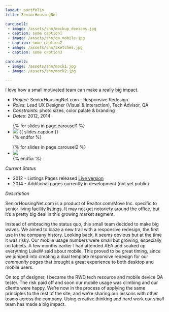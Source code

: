 ```yaml
---
layout: portfolio
title: SeniorHousingNet

carousel1:
 - image: /assets/shn/mockup_devices.jpg
 - caption: some caption1
 - image: /assets/shn/qa_mobile.jpg
 - caption: some caption2
 - image: /assets/shn/sketches.jpg
 - caption: some caption3

carousel2:
 - image: /assets/shn/mock1.jpg
 - image: /assets/shn/mock2.jpg

---
```

<p class="message">I love how a small motivated team can make a really big impact.</p>

- *Project*: SeniorHousingNet.com - Responsive Redesign
- *Roles*: Lead UX Designer (Visual & Interaction), Tech Advisor, QA
- *Constraints*: photo sizes, color palate & branding
- *Dates*: 2012, 2014



<div class="flexslider1">
  <ul class="slides">
    {% for slides in page.carousel1 %}
      <li>
        <img src="{{ slides.image }}">
        <span class="caption">{{ slides.caption }}</span>
      </li>
    {% endfor %}
  </ul>
</div>

<div class="flexslider2">
  <ul class="slides">
    {% for slides in page.carousel2 %}
      <li><img src="{{ slides.image }}"></li>
    {% endfor %}
  </ul>
</div>

<!--
*Responsive Listing Pages*
<img src="/assets/shn/mockup_devices.jpg" style="width: 100%;" alt="New Responsive Listings Pages" />

*Before - Listing Pages*
<img src="/assets/shn/before.jpg" style="width: 100%;" alt="Listing Pages - Before" />

*Concepts*

<img src="/assets/shn/sketches.jpg" style="width: 100%;" alt="Sketch" />

*Wireframes & Mockups*
<img src="/assets/shn/mock1.jpg" style="width: 100%;" alt="Layout Mockups" />
<img src="/assets/shn/mock2.jpg" style="width: 100%;" alt="Layout Mockups" />

*QA Testing*
<img src="/assets/shn/qa_mobile.jpg" style="width: 100%;" alt="Mobile QA Testing" />
 -->
*Current Status*

- 2012 - Listings Pages released [Live version](http://www.seniorhousingnet.com/seniorliving-detail/grandview-palms_4061-grandview-blvd_los-angeles_ca_90066-562183)
- 2014 - Additional pages currently in development (not yet public)

*Description*

SeniorHousingNet.com is a product of Realtor.com/Move Inc. specific to senior living facility listings. It may not get notoriety around the office, but it’s a pretty big deal in this growing market segment.

Instead of embracing the status quo, this small team decided to make big waves. We aimed to blaze a new trail with a responsive redesign, the first use in the company history. Looking back, it seems obvious but at the time it was risky. Our mobile usage numbers were small but growing, especially on tablets. A few months earlier I had attended AEA and soaked up everything LukeW said about mobile. This proved to be great timing, since we jumped into creating a dual template responsive redesign for our *community pages* that brought a great experience to both desktop and mobile users.

On top of designer, I became the RWD tech resource and mobile device QA tester. The risk paid off and soon our mobile usage was climbing and our clients were happy. We’re now in the process of applying the same principles to the rest of the site, and we’re sharing our lessons with other teams across the company. Using creative thinking and hard work our small team has made a big impact.
